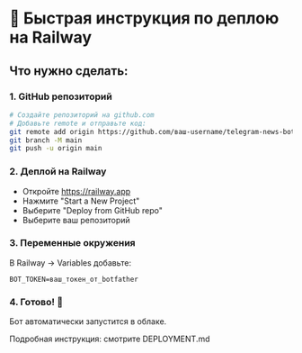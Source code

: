# 🚀 Быстрая инструкция по деплою на Railway

## Что нужно сделать:

### 1. GitHub репозиторий
```bash
# Создайте репозиторий на github.com
# Добавьте remote и отправьте код:
git remote add origin https://github.com/ваш-username/telegram-news-bot.git
git branch -M main
git push -u origin main
```

### 2. Деплой на Railway
- Откройте https://railway.app
- Нажмите "Start a New Project"
- Выберите "Deploy from GitHub repo"
- Выберите ваш репозиторий

### 3. Переменные окружения
В Railway → Variables добавьте:
```
BOT_TOKEN=ваш_токен_от_botfather
```

### 4. Готово! 🎉
Бот автоматически запустится в облаке.

Подробная инструкция: смотрите DEPLOYMENT.md


